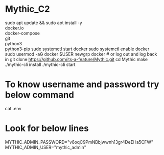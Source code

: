 # Mythic_C2

sudo apt update && sudo apt install -y \
    docker.io \
    docker-compose \
    git \
    python3 \
    python3-pip
sudo systemctl start docker
sudo systemctl enable docker
sudo usermod -aG docker $USER
newgrp docker  # or log out and log back in
git clone https://github.com/its-a-feature/Mythic.git
cd Mythic
make
./mythic-cli install
./mythic-cli start

# To know username and password try below command 
cat .env
# Look for below lines
MYTHIC_ADMIN_PASSWORD="v6oqC9PmNBbjwwnh13gr4DeEHa5CFW"
MYTHIC_ADMIN_USER="mythic_admin"

